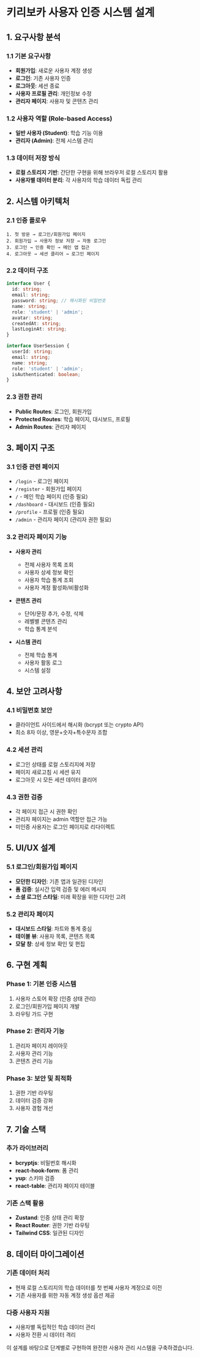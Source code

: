 # 키리보카 사용자 인증 시스템 설계

## 1. 요구사항 분석

### 1.1 기본 요구사항
- **회원가입**: 새로운 사용자 계정 생성
- **로그인**: 기존 사용자 인증
- **로그아웃**: 세션 종료
- **사용자 프로필 관리**: 개인정보 수정
- **관리자 페이지**: 사용자 및 콘텐츠 관리

### 1.2 사용자 역할 (Role-based Access)
- **일반 사용자 (Student)**: 학습 기능 이용
- **관리자 (Admin)**: 전체 시스템 관리

### 1.3 데이터 저장 방식
- **로컬 스토리지 기반**: 간단한 구현을 위해 브라우저 로컬 스토리지 활용
- **사용자별 데이터 분리**: 각 사용자의 학습 데이터 독립 관리

## 2. 시스템 아키텍처

### 2.1 인증 플로우
```
1. 첫 방문 → 로그인/회원가입 페이지
2. 회원가입 → 사용자 정보 저장 → 자동 로그인
3. 로그인 → 인증 확인 → 메인 앱 접근
4. 로그아웃 → 세션 클리어 → 로그인 페이지
```

### 2.2 데이터 구조
```typescript
interface User {
  id: string;
  email: string;
  password: string; // 해시화된 비밀번호
  name: string;
  role: 'student' | 'admin';
  avatar: string;
  createdAt: string;
  lastLoginAt: string;
}

interface UserSession {
  userId: string;
  email: string;
  name: string;
  role: 'student' | 'admin';
  isAuthenticated: boolean;
}
```

### 2.3 권한 관리
- **Public Routes**: 로그인, 회원가입
- **Protected Routes**: 학습 페이지, 대시보드, 프로필
- **Admin Routes**: 관리자 페이지

## 3. 페이지 구조

### 3.1 인증 관련 페이지
- `/login` - 로그인 페이지
- `/register` - 회원가입 페이지
- `/` - 메인 학습 페이지 (인증 필요)
- `/dashboard` - 대시보드 (인증 필요)
- `/profile` - 프로필 (인증 필요)
- `/admin` - 관리자 페이지 (관리자 권한 필요)

### 3.2 관리자 페이지 기능
- **사용자 관리**
  - 전체 사용자 목록 조회
  - 사용자 상세 정보 확인
  - 사용자 학습 통계 조회
  - 사용자 계정 활성화/비활성화

- **콘텐츠 관리**
  - 단어/문장 추가, 수정, 삭제
  - 레벨별 콘텐츠 관리
  - 학습 통계 분석

- **시스템 관리**
  - 전체 학습 통계
  - 사용자 활동 로그
  - 시스템 설정

## 4. 보안 고려사항

### 4.1 비밀번호 보안
- 클라이언트 사이드에서 해시화 (bcrypt 또는 crypto API)
- 최소 8자 이상, 영문+숫자+특수문자 조합

### 4.2 세션 관리
- 로그인 상태를 로컬 스토리지에 저장
- 페이지 새로고침 시 세션 유지
- 로그아웃 시 모든 세션 데이터 클리어

### 4.3 권한 검증
- 각 페이지 접근 시 권한 확인
- 관리자 페이지는 admin 역할만 접근 가능
- 미인증 사용자는 로그인 페이지로 리다이렉트

## 5. UI/UX 설계

### 5.1 로그인/회원가입 페이지
- **모던한 디자인**: 기존 앱과 일관된 디자인
- **폼 검증**: 실시간 입력 검증 및 에러 메시지
- **소셜 로그인 스타일**: 미래 확장을 위한 디자인 고려

### 5.2 관리자 페이지
- **대시보드 스타일**: 차트와 통계 중심
- **테이블 뷰**: 사용자 목록, 콘텐츠 목록
- **모달 창**: 상세 정보 확인 및 편집

## 6. 구현 계획

### Phase 1: 기본 인증 시스템
1. 사용자 스토어 확장 (인증 상태 관리)
2. 로그인/회원가입 페이지 개발
3. 라우팅 가드 구현

### Phase 2: 관리자 기능
1. 관리자 페이지 레이아웃
2. 사용자 관리 기능
3. 콘텐츠 관리 기능

### Phase 3: 보안 및 최적화
1. 권한 기반 라우팅
2. 데이터 검증 강화
3. 사용자 경험 개선

## 7. 기술 스택

### 추가 라이브러리
- **bcryptjs**: 비밀번호 해시화
- **react-hook-form**: 폼 관리
- **yup**: 스키마 검증
- **react-table**: 관리자 페이지 테이블

### 기존 스택 활용
- **Zustand**: 인증 상태 관리 확장
- **React Router**: 권한 기반 라우팅
- **Tailwind CSS**: 일관된 디자인

## 8. 데이터 마이그레이션

### 기존 데이터 처리
- 현재 로컬 스토리지의 학습 데이터를 첫 번째 사용자 계정으로 이전
- 기존 사용자를 위한 자동 계정 생성 옵션 제공

### 다중 사용자 지원
- 사용자별 독립적인 학습 데이터 관리
- 사용자 전환 시 데이터 격리

이 설계를 바탕으로 단계별로 구현하여 완전한 사용자 관리 시스템을 구축하겠습니다.

